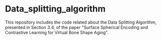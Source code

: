 # Data_splitting_algorithm
This repository includes the code related about the Data Splitting Algorithm, presented in Section 3.4, of the paper "Surface Spherical Encoding and Contrastive Learning for Virtual Bone Shape Aging".
